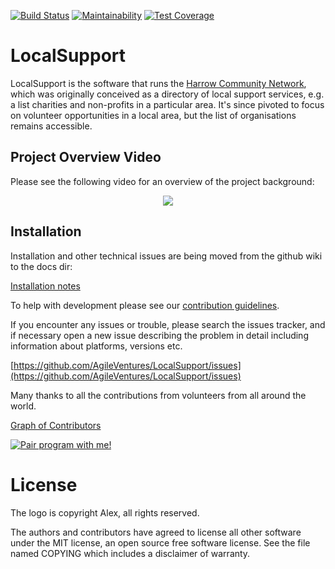 [![Build Status](https://travis-ci.org/AgileVentures/LocalSupport.png)](https://travis-ci.org/AgileVentures/LocalSupport) [![Maintainability](https://api.codeclimate.com/v1/badges/3448f654adcdfe34b007/maintainability)](https://codeclimate.com/github/AgileVentures/LocalSupport/maintainability) [![Test Coverage](https://api.codeclimate.com/v1/badges/3448f654adcdfe34b007/test_coverage)](https://codeclimate.com/github/AgileVentures/LocalSupport/test_coverage)

LocalSupport
============

LocalSupport is the software that runs the [Harrow Community Network](https://www.harrowcn.org.uk/), which was originally conceived as a directory of local support services, e.g. a list charities and non-profits in a particular area.  It's since pivoted to focus on volunteer opportunities in a local area, but the list of organisations remains accessible. 

Project Overview Video
----------------------

Please see the following video for an overview of the project background:

<p align="center">
  <a href="http://www.youtube.com/watch?v=TM37kPVpDZ0" title="LocalSupport Overview">
    <img src="http://img.youtube.com/vi/TM37kPVpDZ0/0.jpg">
  </a>
</p>

Installation
------------

Installation and other technical issues are being moved from the github wiki to the docs dir:

[Installation notes](https://github.com/AgileVentures/LocalSupport/blob/develop/docs/installation.md#installation)

To help with development please see our [contribution guidelines](CONTRIBUTING.md).

If you encounter any issues or trouble, please search the issues tracker, and if necessary open a new issue describing the problem in detail including information about platforms, versions etc. 

[https://github.com/AgileVentures/LocalSupport/issues](https://github.com/AgileVentures/LocalSupport/issues)

Many thanks to all the contributions from volunteers from all around the world.

[Graph of Contributors](https://github.com/AgileVentures/LocalSupport/contributors)

<a href="mailto:tansaku@gmail.com?subject=Pairing on LocalSupport" title="Pair program with me!">
  <img  src="http://pairprogramwith.me/badge.png"
        alt="Pair program with me!" />
</a>

License
=======

The logo is copyright Alex, all rights reserved.

The authors and contributors have agreed to license all other software
under the MIT license, an open source free software license. See the
file named COPYING which includes a disclaimer of warranty.
